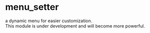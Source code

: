 # menu_setter
a dynamic menu for easier customization. <br>
 This module is under development and will become more powerful.
 
